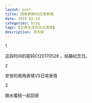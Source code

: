 ```yaml
---
layout: post
title: 商用表情VS日常表情
date: 2019-02-18
categories: blog
tags: [记录生活的点点滴滴]
description: 流水账
---
```


1 

这段时间的密码Ct20170528 ，结婚纪念日。

2

安安的商用表情VS日常表情

3

跟水蜜桃一起回家
















